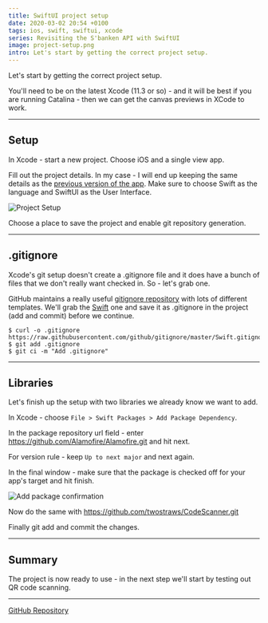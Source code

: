 ```yaml
---
title: SwiftUI project setup
date: 2020-03-02 20:54 +0100
tags: ios, swift, swiftui, xcode
series: Revisiting the S'banken API with SwiftUI
image: project-setup.png
intro: Let's start by getting the correct project setup.
---
```


Let's start by getting the correct project setup.

You'll need to be on the latest Xcode (11.3 or so) - and it will be best if you are running Catalina - then we can get the canvas previews in XCode to work.

---

## Setup

In Xcode - start a new project. Choose iOS and a single view app.

Fill out the project details. In my case - I will end up keeping the same details as the [previous version of the app](https://github.com/chrissearle/Lommepenger/tree/63a3bda3183926a18e821d90c62dc33b807c7e33). Make sure to choose Swift as the language and SwiftUI as the User Interface.

![Project Setup](/images/posts/2020/03/project-setup.png)

Choose a place to save the project and enable git repository generation.

---

## .gitignore

Xcode's git setup doesn't create a .gitignore file and it does have a bunch of files that we don't really want checked in. So - let's grab one.

GitHub maintains a really useful [gitignore repository](https://github.com/github/gitignore) with lots of different templates. We'll grab the [Swift](https://github.com/github/gitignore/blob/master/Swift.gitignore) one and save it as .gitignore in the project (add and commit) before we continue.

```shell
$ curl -o .gitignore https://raw.githubusercontent.com/github/gitignore/master/Swift.gitignore
$ git add .gitignore
$ git ci -m "Add .gitignore"
```

---

## Libraries

Let's finish up the setup with two libraries we already know we want to add.

In Xcode - choose `File > Swift Packages > Add Package Dependency`.

In the package repository url field - enter https://github.com/Alamofire/Alamofire.git and hit next.

For version rule - keep `Up to next major` and next again.

In the final window - make sure that the package is checked off for your app's target and hit finish.

![Add package confirmation](/images/posts/2020/03/add-package.png)

Now do the same with https://github.com/twostraws/CodeScanner.git

Finally git add and commit the changes.

---

## Summary

The project is now ready to use - in the next step we'll start by testing out QR code scanning.

---

[GitHub Repository](https://github.com/chrissearle/lommepenger-swiftui)
